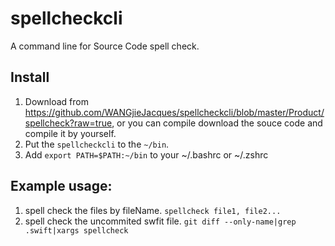 # spellcheckcli
A command line for Source Code spell check.

## Install
1. Download from https://github.com/WANGjieJacques/spellcheckcli/blob/master/Product/spellcheck?raw=true,
or you can compile download the souce code and compile it by yourself.
2. Put the `spellcheckcli` to the `~/bin`.
3. Add `export PATH=$PATH:~/bin` to your ~/.bashrc or ~/.zshrc

## Example usage:
1. spell check the files by fileName.
    `spellcheck file1, file2...`
2. spell check the uncommited swfit file.
    `git diff --only-name|grep .swift|xargs spellcheck`
